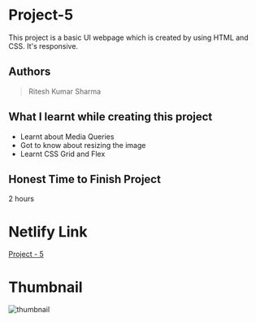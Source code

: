 
# Project-5

This project is a basic UI webpage which is created by using HTML and CSS. It's responsive.





## Authors

 >Ritesh Kumar Sharma


## What I learnt while creating this project

- Learnt about Media Queries
- Got to know about resizing the image
- Learnt CSS Grid and Flex



## Honest Time to Finish Project

2 hours



# Netlify Link

[Project - 5](https://project-05-rk.netlify.app/)

# Thumbnail

![thumbnail](https://user-images.githubusercontent.com/109421054/182781467-04808e8c-d1c3-4e72-a383-bf2aff45b04b.PNG)
